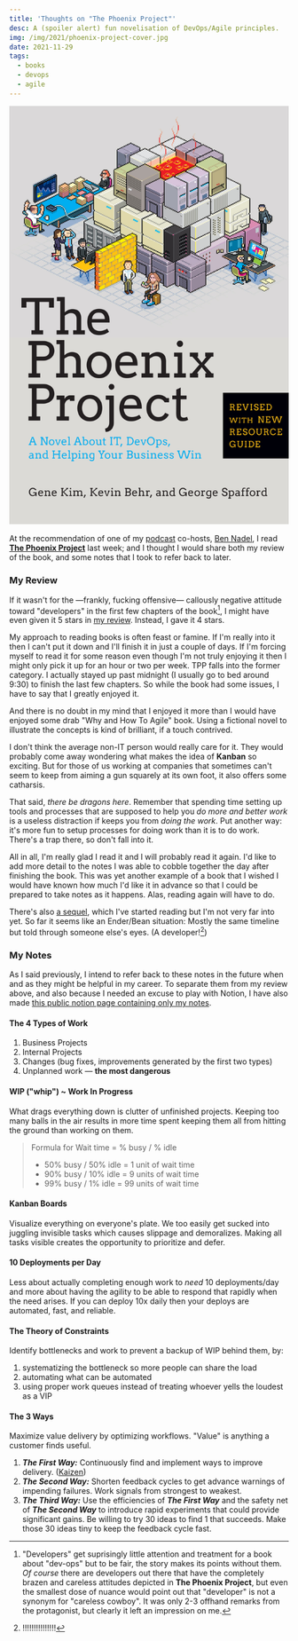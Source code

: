 ```yaml
---
title: 'Thoughts on "The Phoenix Project"'
desc: A (spoiler alert) fun novelisation of DevOps/Agile principles.
img: /img/2021/phoenix-project-cover.jpg
date: 2021-11-29
tags:
  - books
  - devops
  - agile
---
```


[![Cover art for book: The Phoenix Project](/img/2021/phoenix-project-cover.jpg)][the phoenix project]

At the recommendation of one of my [podcast][] co-hosts, [Ben Nadel][], I read **[The Phoenix Project][]** last week; and I thought I would share both my review of the book, and some notes that I took to refer back to later.

### My Review

If it wasn't for the &mdash;frankly, <span class="bleep">fuck</span>ing offensive&mdash; callously negative attitude toward "developers" in the first few chapters of the book[^1], I might have even given it 5 stars in [my review][]. Instead, I gave it 4 stars.

[^1]: "Developers" get suprisingly little attention and treatment for a book about "dev-ops" but to be fair, the story makes its points without them. _Of course_ there are developers out there that have the completely brazen and careless attitudes depicted in **The Phoenix Project**, but even the smallest dose of nuance would point out that "developer" is not a synonym for "careless cowboy". It was only 2-3 offhand remarks from the protagonist, but clearly it left an impression on me.

My approach to reading books is often feast or famine. If I'm really into it then I can't put it down and I'll finish it in just a couple of days. If I'm forcing myself to read it for some reason even though I'm not truly enjoying it then I might only pick it up for an hour or two per week. TPP falls into the former category. I actually stayed up past midnight (I usually go to bed around 9:30) to finish the last few chapters. So while the book had some issues, I have to say that I greatly enjoyed it.

And there is no doubt in my mind that I enjoyed it more than I would have enjoyed some drab "Why and How To Agile" book. Using a fictional novel to illustrate the concepts is kind of brilliant, if a touch contrived.

I don't think the average non-IT person would really care for it. They would probably come away wondering what makes the idea of **Kanban** so exciting. But for those of us working at companies that sometimes can't seem to keep from aiming a gun squarely at its own foot, it also offers some catharsis.

That said, _there be dragons here_. Remember that spending time setting up tools and processes that are supposed to help you _do more and better work_ is a useless distraction if keeps you from _doing the work_. Put another way: it's more fun to setup processes for doing work than it is to do work. There's a trap there, so don't fall into it.

All in all, I'm really glad I read it and I will probably read it again. I'd like to add more detail to the notes I was able to cobble together the day after finishing the book. This was yet another example of a book that I wished I would have known how much I'd like it in advance so that I could be prepared to take notes as it happens. Alas, reading again will have to do.

There's also [a sequel][], which I've started reading but I'm not very far into yet. So far it seems like an Ender/Bean situation: Mostly the same timeline but told through someone else's eyes. (A developer![^2])

[^2]: !!!!!!!!!!!!!!!

### My Notes

As I said previously, I intend to refer back to these notes in the future when and as they might be helpful in my career. To separate them from my review above, and also because I needed an excuse to play with Notion, I have also made [this public notion page containing only my notes][notion-notes].

#### The 4 Types of Work

1. Business Projects
2. Internal Projects
3. Changes (bug fixes, improvements generated by the first two types)
4. Unplanned work — **the most dangerous**

#### WIP ("whip") ~ Work In Progress

What drags everything down is clutter of unfinished projects. Keeping too many balls in the air results in more time spent keeping them all from hitting the ground than working on them.

> Formula for Wait time = % busy / % idle
>
> - 50% busy / 50% idle = 1 unit of wait time
> - 90% busy / 10% idle = 9 units of wait time
> - 99% busy / 1% idle = 99 units of wait time

#### Kanban Boards

Visualize everything on everyone's plate. We too easily get sucked into juggling invisible tasks which causes slippage and demoralizes. Making all tasks visible creates the opportunity to prioritize and defer.

#### 10 Deployments per Day

Less about actually completing enough work to _need_ 10 deployments/day and more about having the agility to be able to respond that rapidly when the need arises. If you can deploy 10x daily then your deploys are automated, fast, and reliable.

#### The Theory of Constraints

Identify bottlenecks and work to prevent a backup of WIP behind them, by:

1. systematizing the bottleneck so more people can share the load
2. automating what can be automated
3. using proper work queues instead of treating whoever yells the loudest as a VIP

#### The 3 Ways

Maximize value delivery by optimizing workflows. "Value" is anything a customer finds useful.

1. **_The First Way:_** Continuously find and implement ways to improve delivery. ([Kaizen](https://en.wikipedia.org/wiki/Kaizen))
2. **_The Second Way:_** Shorten feedback cycles to get advance warnings of impending failures. Work signals from strongest to weakest.
3. **_The Third Way:_** Use the efficiencies of **_The First Way_** and the safety net of **_The Second Way_** to introduce rapid experiments that could provide significant gains. Be willing to try 30 ideas to find 1 that succeeds. Make those 30 ideas tiny to keep the feedback cycle fast.

[podcast]: https://workingcode.dev
[ben nadel]: https://www.bennadel.com/
[the phoenix project]: https://amzn.to/3p1l4Yi
[my review]: https://www.goodreads.com/review/show/4345054208
[a sequel]: https://amzn.to/3xmuktO
[notion-notes]: https://atcodes.notion.site/The-Phoenix-Project-25659ef25d124005a4dd6d2f1d5ca292
